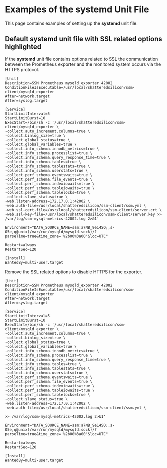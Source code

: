 # Examples of the **systemd** Unit File

This page contains examples of setting up the **systemd** unit file.

## Default systemd unit file with SSL related options highlighted

If the **systemd** unit file contains options related to SSL the
communication between the Prometheus exporter and the monitored
system occurs via the HTTPS protocol.

```
[Unit]
Description=SSM Prometheus mysqld_exporter 42002
ConditionFileIsExecutable=/usr/local/shatteredsilicon/ssm-client/mysqld_exporter
After=network.target
After=syslog.target

[Service]
StartLimitInterval=5
StartLimitBurst=10
ExecStart=/bin/sh -c '/usr/local/shatteredsilicon/ssm-client/mysqld_exporter \
-collect.auto_increment.columns=true \
-collect.binlog_size=true \
-collect.global_status=true \
-collect.global_variables=true \
-collect.info_schema.innodb_metrics=true \
-collect.info_schema.processlist=true \
-collect.info_schema.query_response_time=true \
-collect.info_schema.tables=true \
-collect.info_schema.tablestats=true \
-collect.info_schema.userstats=true \
-collect.perf_schema.eventswaits=true \
-collect.perf_schema.file_events=true \
-collect.perf_schema.indexiowaits=true \
-collect.perf_schema.tableiowaits=true \
-collect.perf_schema.tablelocks=true \
-collect.slave_status=true \
-web.listen-address=172.17.0.1:42002 \
-web.auth-file=/usr/local/shatteredsilicon/ssm-client/ssm.yml \
-web.ssl-cert-file=/usr/local/shatteredsilicon/ssm-client/server.crt \
-web.ssl-key-file=/usr/local/shatteredsilicon/ssm-client/server.key >> /var/log/ssm-mysql-metrics-42002.log 2>&1'

Environment="DATA_SOURCE_NAME=ssm:a7NB_9e14SO;,s-O5e,q@unix(/var/run/mysqld/mysqld.sock)/?parseTime=true&time_zone='%2b00%3a00'&loc=UTC"

Restart=always
RestartSec=120

[Install]
WantedBy=multi-user.target
```

Remove the SSL related options to disable HTTPS for the exporter.

```
[Unit]
Description=SSM Prometheus mysqld_exporter 42002
ConditionFileIsExecutable=/usr/local/shatteredsilicon/ssm-client/mysqld_exporter
After=network.target
After=syslog.target

[Service]
StartLimitInterval=5
StartLimitBurst=10
ExecStart=/bin/sh -c '/usr/local/shatteredsilicon/ssm-client/mysqld_exporter \
-collect.auto_increment.columns=true \
-collect.binlog_size=true \
-collect.global_status=true \
-collect.global_variables=true \
-collect.info_schema.innodb_metrics=true \
-collect.info_schema.processlist=true \
-collect.info_schema.query_response_time=true \
-collect.info_schema.tables=true \
-collect.info_schema.tablestats=true \
-collect.info_schema.userstats=true \
-collect.perf_schema.eventswaits=true \
-collect.perf_schema.file_events=true \
-collect.perf_schema.indexiowaits=true \
-collect.perf_schema.tableiowaits=true \
-collect.perf_schema.tablelocks=true \
-collect.slave_status=true \
-web.listen-address=172.17.0.1:42002 \
-web.auth-file=/usr/local/shatteredsilicon/ssm-client/ssm.yml \

>> /var/log/ssm-mysql-metrics-42002.log 2>&1'

Environment="DATA_SOURCE_NAME=ssm:a7NB_9e14SO;,s-O5e,q@unix(/var/run/mysqld/mysqld.sock)/?parseTime=true&time_zone='%2b00%3a00'&loc=UTC"

Restart=always
RestartSec=120

[Install]
WantedBy=multi-user.target
```

<!-- -*- mode: rst -*- -->
<!-- Tips (tip) -->
<!-- Abbreviations (abbr) -->
<!-- Docker commands (docker) -->
<!-- Graphical interface elements (gui) -->
<!-- Options and parameters (opt) -->
<!-- ssm-admin commands (ssm-admin) -->
<!-- SQL commands (sql) -->
<!-- SSM Dashboards (dbd) -->
<!-- * Text labels -->
<!-- Special headings (h) -->
<!-- Status labels (status) -->
